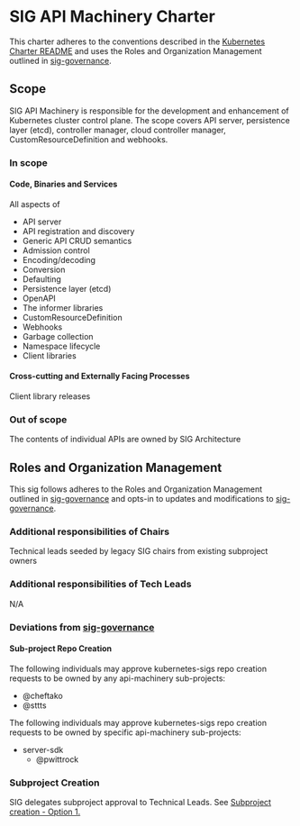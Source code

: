 # SIG API Machinery Charter

This charter adheres to the conventions described in the [Kubernetes Charter README] and uses
the Roles and Organization Management outlined in [sig-governance].

## Scope

SIG API Machinery is responsible for the development and enhancement of Kubernetes cluster control plane.  The scope covers API server, persistence layer (etcd), controller manager, cloud controller manager, CustomResourceDefinition and webhooks.

### In scope

#### Code, Binaries and Services

All aspects of 
* API server 
* API registration and discovery
* Generic API CRUD semantics
* Admission control
* Encoding/decoding
* Conversion
* Defaulting
* Persistence layer (etcd)
* OpenAPI
* The informer libraries
* CustomResourceDefinition
* Webhooks
* Garbage collection
* Namespace lifecycle
* Client libraries

#### Cross-cutting and Externally Facing Processes

Client library releases

### Out of scope

The contents of individual APIs are owned by SIG Architecture

## Roles and Organization Management

This sig follows adheres to the Roles and Organization Management outlined in [sig-governance]
and opts-in to updates and modifications to [sig-governance].

### Additional responsibilities of Chairs

Technical leads seeded by legacy SIG chairs from existing subproject owners

### Additional responsibilities of Tech Leads

N/A

### Deviations from [sig-governance]

#### Sub-project Repo Creation

The following individuals may approve kubernetes-sigs repo creation requests to be owned by any api-machinery
sub-projects:

- @cheftako
- @sttts

The following individuals may approve kubernetes-sigs repo creation requests to be owned by specific api-machinery
sub-projects:

- server-sdk
  - @pwittrock


### Subproject Creation

SIG delegates subproject approval to Technical Leads. See [Subproject creation - Option 1.]

[Subproject creation - Option 1.]: https://github.com/kubernetes/community/blob/master/committee-steering/governance/sig-governance.md#subproject-creation
[sig-governance]: https://github.com/kubernetes/community/blob/master/committee-steering/governance/sig-governance.md
[sig-subprojects]: https://github.com/kubernetes/community/blob/master/sig-api-machinery/README.md#subprojects
[Kubernetes Charter README]: https://github.com/kubernetes/community/blob/master/committee-steering/governance/README.md
